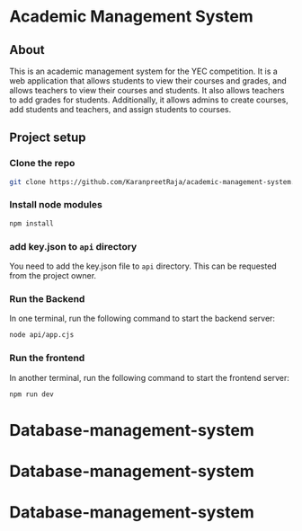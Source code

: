 # Academic Management System

## About

This is an academic management system for the YEC competition. It is a web application that allows students to view their courses and grades, and allows teachers to view their courses and students. It also allows teachers to add grades for students. Additionally, it allows admins to create courses, add students and teachers, and assign students to courses.

## Project setup

### Clone the repo

```bash
git clone https://github.com/KaranpreetRaja/academic-management-system.git
```

### Install node modules

```bash
npm install
```

### add key.json to `api` directory

You need to add the key.json file to `api` directory. This can be requested from the project owner.

### Run the Backend

In one terminal, run the following command to start the backend server:

```bash
node api/app.cjs
```

### Run the frontend

In another terminal, run the following command to start the frontend server:

```bash
npm run dev
```
# Database-management-system
# Database-management-system
# Database-management-system
